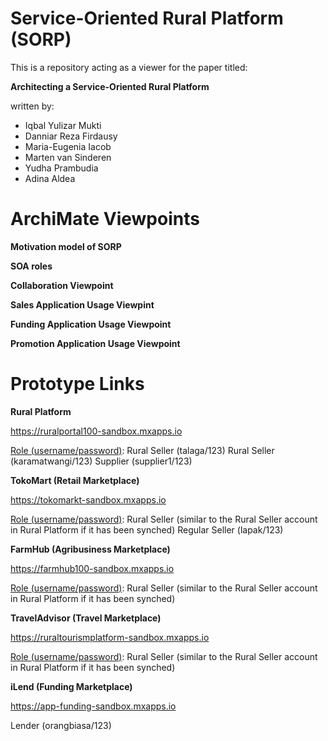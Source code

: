 # Service-Oriented Rural Platform (SORP)

This is a repository acting as a viewer for the paper titled:

<b>Architecting a Service-Oriented Rural Platform</b>

written by:

- Iqbal Yulizar Mukti
- Danniar Reza Firdausy
- Maria-Eugenia Iacob
- Marten van Sinderen
- Yudha Prambudia
- Adina Aldea

# ArchiMate Viewpoints

<b>Motivation model of SORP</b>



<b>SOA roles</b>



<b>Collaboration Viewpoint</b>



<b>Sales Application Usage Viewpint</b>



<b>Funding Application Usage Viewpoint</b>



<b>Promotion Application Usage Viewpoint</b>

# Prototype Links

<b>Rural Platform</b>

https://ruralportal100-sandbox.mxapps.io

[Role (username/password)]:
Rural Seller (talaga/123)
Rural Seller (karamatwangi/123)
Supplier (supplier1/123)

<b>TokoMart (Retail Marketplace)</b>

https://tokomarkt-sandbox.mxapps.io

[Role (username/password)]:
Rural Seller (similar to the Rural Seller account in Rural Platform if it has been synched)
Regular Seller (lapak/123)

<b>FarmHub (Agribusiness Marketplace)</b>

https://farmhub100-sandbox.mxapps.io

[Role (username/password)]:
Rural Seller (similar to the Rural Seller account in Rural Platform if it has been synched)

<b>TravelAdvisor (Travel Marketplace)</b>

https://ruraltourismplatform-sandbox.mxapps.io

[Role (username/password)]:
Rural Seller (similar to the Rural Seller account in Rural Platform if it has been synched)

<b>iLend (Funding Marketplace)</b>

https://app-funding-sandbox.mxapps.io

[Role (username/password)]:
Borrower (similar to the Rural Seller account in Rural Platform if it has been synched)
Lender (orangbiasa/123)


